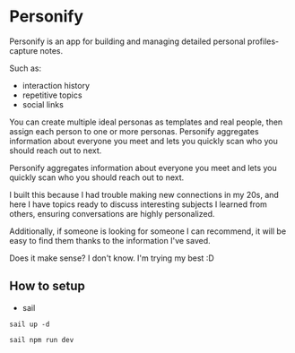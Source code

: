 # Personify

Personify is an app for building and managing detailed personal profiles-capture notes.

Such as:
- interaction history  
- repetitive topics  
- social links  

You can create multiple ideal personas as templates and real people, then assign each person to one or more personas. Personify aggregates information about everyone you meet and lets you quickly scan who you should reach out to next.

Personify aggregates information about everyone you meet and lets you quickly scan who you should reach out to next. 

I built this because I had trouble making new connections in my 20s, and here I have topics ready to discuss interesting subjects I learned from others, ensuring conversations are highly personalized. 

Additionally, if someone is looking for someone I can recommend, it will be easy to find them thanks to the information I've saved.

Does it make sense? I don't know. I'm trying my best :D

## How to setup

- sail
```
sail up -d

sail npm run dev
```
